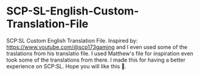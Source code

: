 # SCP-SL-English-Custom-Translation-File
SCP:SL Custom English Translation File. Inspired by: https://www.youtube.com/@scp173gaming and I even used some of the traslations from his translatio file.
I used Matthew's file for inspiration even took some of the translations from there.
I made this for having a better experience on SCP:SL.
Hope you will like this 🙂.
